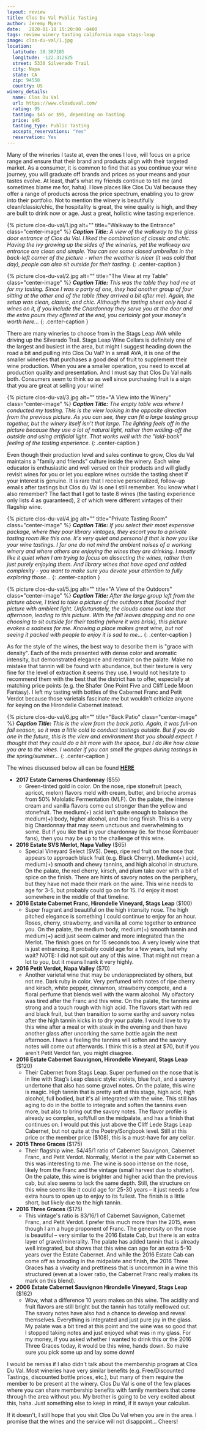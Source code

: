```yaml
---
layout: review
title: Clos Du Val Public Tasting
author: Jeremy Myers
date:   2020-01-18 15:20:00 -0400
tags: review winery tasting california napa stags-leap
image: clos-du-val/1.jpg
location:
  latitude: 38.387185
  longitude: -122.312625
  street: 5330 Silverado Trail
  city: Napa
  state: CA
  zip: 94558
  country: US
winery_details:
  name: Clos Du Val
  url: https://www.closduval.com/
  rating: 95
  tasting: $45 or $95, depending on Tasting
  price: $45
  tasting_type: Public Tasting
  accepts_reservations: "Yes"
  reservation: Yes
---
```

Many of the wineries I taste at, even the ones I love, will focus on a price range and ensure that their brand and products align with their targeted market.  As a consumer, it is common to find that as you continue your wine journey, you will graduate off brands and prices as your means and your tastes evolve.  At least, that's what my friends continue to tell me (and sometimes blame me for, haha).  I love places like Clos Du Val because they offer a range of products across the price spectrum, enabling you to grow into their portfolio.  Not to mention the winery is beautifully clean/classic/chic, the hospitality is great, the wine quality is high, and they are built to drink now or age.  Just a great, holistic wine tasting experience.

{% picture clos-du-val/1.jpg alt="" title="Walkway to the Entrance" class="center-image" %}
***Caption Title:*** *A view of the walkway to the glass door entrance of Clos du Val.  I liked the combination of classic and chic.  Having the ivy growing up the sides of the wineries, yet the walkway are entrance are clean and simple.  You can see some closed umbrellas in the back-left corner of the picture - when the weather is nicer (it was cold that day), people can also sit outside for their tasting.*
{: .center-caption }

{% picture clos-du-val/2.jpg alt="" title="The View at my Table" class="center-image" %}
***Caption Title:*** *This was the table they had me at for my tasting.  Since I was a party of one, they had another group of four sitting at the other end of the table (they arrived a bit after me).  Again, the setup was clean, classic, and chic.  Although the tasting sheet only had 4 wines on it, if you include the Chardonnay they serve you at the door and the extra pours they offered at the end, you certainly got your money's worth here...*
{: .center-caption }

There are many wineries to choose from in the Stags Leap AVA while driving up the Silverado Trail.  Stags Leap Wine Cellars is definitely one of the largest and busiest in the area, but might I suggest heading down the road a bit and pulling into Clos Du Val?  In a small AVA, it is one of the smaller wineries that purchases a good deal of fruit to supplement their wine production.  When you are a smaller operation, you need to excel at production quality and presentation.  And I must say that Clos Du Val nails both.  Consumers seem to think so as well since purchasing fruit is a sign that you are great at selling your wine!

{% picture clos-du-val/3.jpg alt="" title="A View into the Winery" class="center-image" %}
***Caption Title:*** *The empty table was where I conducted my tasting.  This is the view looking in the opposite direction from the previous picture.  As you can see, they can fit a large tasting group together, but the winery itself isn't that large.  The lighting feels off in the picture because they use a lot of natural light, rather than walling-off the outside and using artificial light.  That works well with the "laid-back" feeling of the tasting experience.*
{: .center-caption }

Even though their production level and sales continue to grow, Clos du Val maintains a "family and friends" culture inside the winery.  Each wine educator is enthusiastic and well versed on their products and will gladly revisit wines for you or let you explore wines outside the tasting sheet if your interest is genuine.  It is rare that I receive personalized, follow-up emails after tastings but Clos du Val is one I still remember.  You know what I also remember?  The fact that I got to taste 8 wines (the tasting experience only lists 4 as guaranteed), 2 of which were different vintages of their flagship wine.

{% picture clos-du-val/4.jpg alt="" title="Private Tasting Room" class="center-image" %}
***Caption Title:*** *If you select their most expensive package, where they pour library vintages, they escort you to a private tasting room like this one.  It's very quiet and personal if that is how you like your wine tastings.  I for one do not mind the ambient noises of a working winery and where others are enjoying the wines they are drinking.  I mostly like it quiet when I am trying to focus on dissecting the wines, rather than just purely enjoying them.  And library wines that have aged and added complexity - you want to make sure you devote your attention to fully exploring those...*
{: .center-caption }

{% picture clos-du-val/5.jpg alt="" title="A View of the Outdoors" class="center-image" %}
***Caption Title:*** *After the large group left from the picture above, I tried to take a picture of the outdoors that flooded that picture with ambient light.  Unfortunately, the clouds came out late that afternoon, leading to this picture.  With the fall leaves dropping and no one choosing to sit outside for their tasting (where it was brisk), this picture evokes a sadness for me.  Knowing a place makes great wine, but not seeing it packed with people to enjoy it is sad to me...*
{: .center-caption }

As for the style of the wines, the best way to describe them is "grace with density".  Each of the reds presented with dense color and aromatic intensity, but demonstrated elegance and restraint on the palate.  Make no mistake that tannin will be found with abundance, but their texture is very fine for the level of extraction it seems they use.  I would not hesitate to recommend them with the best that the district has to offer, especially at matching price points (e.g. the Shafer One Point Five and Cliff Lede Moon Fantasy).  I left my tasting with bottles of the Cabernet Franc and Petit Verdot because those varietals fascinate me but wouldn't criticize anyone for keying on the Hirondelle Cabernet instead.

{% picture clos-du-val/6.jpg alt="" title="Back Patio" class="center-image" %}
***Caption Title:*** *This is the view from the back patio.  Again, it was full-on fall season, so it was a little cold to conduct tastings outside.  But if you do one in the future, this is the view and environment that you should expect.  I thought that they could do a bit more with the space, but I do like how close you are to the vines.  I wonder if you can smell the grapes during tastings in the spring/summer...*
{: .center-caption }

The wines discussed below all can be found [**HERE**](https://www.closduval.com/Wines)

* **2017 Estate Carneros Chardonnay** ($55)
  * Green-tinted gold in color.  On the nose, ripe stonefruit (peach, apricot, melon) flavors meld with cream, butter, and brioche aromas from 50% Malolatic Fermentation (MLF).  On the palate, the intense cream and vanilla flavors come out stronger than the yellow and stonefruit.  The medium(+) acid isn't quite enough to balance the medium(+) body, higher alcohol, and the long finish.  This is a very big Chardonnay that may seem unctuous and overwhelming to some.  But if you like that in your chardonnay (ie. for those Rombauer fans), then you may be up to the challenge of this wine.  
* **2016 Estate SVS Merlot, Napa Valley** ($65)
  * Special Vineyard Select (SVS).  Deep, ripe red fruit on the nose that appears to approach black fruit (e.g. Black Cherry).  Medium(+) acid, medium(+) smooth and chewy tannins, and high alcohol in structure.  On the palate, the red cherry, kirsch, and plum take over with a bit of spice on the finish.  There are hints of savory notes on the periphery, but they have not made their mark on the wine.  This wine needs to age for 3-5, but probably could go on for 15.  I'd enjoy it most somewhere in the middle of that timeline.
* **2016 Estate Cabernet Franc, Hirondelle Vineyard, Stags Leap** ($100)
  * Super fragrant and beautiful on the high intensity nose.  The high pitched elegance is something I could continue to enjoy for an hour.  Roses, cherry, strawberry, and vanilla all come together to entrance you.  On the palate, the medium body, medium(+) smooth tannin and medium(+) acid just seem calmer and more integrated than the Merlot.  The finish goes on for 15 seconds too.  A very lovely wine that is just entrancing.  It probably could age for a few years, but why wait?  NOTE: I did not spit out any of this wine.  That might not mean a lot to you, but it means I rank it very highly.
* **2016 Petit Verdot, Napa Valley** ($70)
  * Another varietal wine that may be underappreciated by others, but not me.  Dark ruby in color.  Very perfumed with notes of ripe cherry and kirsch, white pepper, cinnamon, strawberry compote, and a floral perfume that blends well with the warm alcohol.  My olfactory was tired after the Franc and this wine.  On the palate, the tannins are strong and a touch rough with high acid.  The flavors start with red and black fruit, but then transition to some earthy and savory notes after the high tannin kicks in to dry your palate.  I would love to try this wine after a meal or with steak in the evening and then have another glass after uncorking the same bottle again the next afternoon.  I have a feeling the tannins will soften and the savory notes will come out afterwards.  I think this is a steal at $70, but if you aren’t Petit Verdot fan, you might disagree.
* **2016 Estate Cabernet Sauvignon, Hirondelle Vineyard, Stags Leap** ($120)
  * Their Cabernet from Stags Leap.  Super perfumed on the nose that is in line with Stag’s Leap classic style: violets, blue fruit, and a savory undertone that also has some gravel notes.  On the palate, this wine is magic.  High tannin that is pretty soft at this stage, high acid, high alcohol, full bodied, but it's all integrated with the wine.  This still has aging to do in the bottle to integrate and soften the tannins even more, but also to bring out the savory notes.  The flavor profile is already so complex, soft/full on the midpalate, and has a finish that continues on.  I would put this just above the Cliff Lede Stags Leap Cabernet, but not quite at the Poetry/Songbook level.  Still at this price or the member price ($108), this is a must-have for any cellar.
* **2015 Three Graces** ($175)
  * Their flagship wine.  54/45/1 ratio of Cabernet Sauvignon, Cabernet Franc, and Petit Verdot.  Normally, Merlot is the pair with Cabernet so this was interesting to me.  The wine is sooo intense on the nose, likely from the Franc and the vintage (small harvest due to shatter).  On the palate, this wine is brighter and higher acid than the previous cab, but also seems to lack the same depth.  Still, the structure on this wine seems like it could age for 25-30 years – it just needs a few extra hours to open up to enjoy to its fullest.  The finish is a little short, but likely due to the high tannin.  
* **2016 Three Graces** ($175)
  * This vintage's ratio is 83/16/1 of Cabernet Sauvignon, Cabernet Franc, and Petit Verdot.  I prefer this much more than the 2015, even though I am a huge proponent of Franc.  The generosity on the nose is beautiful – very similar to the 2016 Estate Cab, but there is an extra layer of gravel/minerality.  The palate has added tannin that is already well integrated, but shows that this wine can age for an extra 5-10 years over the Estate Cabernet.  And while the 2016 Estate Cab can come off as brooding in the midpalate and finish, the 2016 Three Graces has a vivacity and prettiness that is uncommon in a wine this structured (even at a lower ratio, the Cabernet Franc really makes its mark on this blend).
* **2006 Estate Cabernet Sauvignon Hirondelle Vineyard, Stags Leap** ($162)
  * Wow, what a difference 10 years makes on this wine.  The acidity and fruit flavors are still bright but the tannin has totally mellowed out.  The savory notes have also had a chance to develop and reveal themselves.  Everything is integrated and just pure joy in the glass.  My palate was a bit tired at this point and the wine was so good that I stopped taking notes and just enjoyed what was in my glass.  For my money, if you asked whether I wanted to drink this or the 2016 Three Graces today, it would be this wine, hands down.  So make sure you pick some up and lay some down!

I would be remiss if I also didn't talk about the membership program at Clos Du Val.  Most wineries have very similar benefits (e.g. Free/Discounted Tastings, discounted bottle prices, etc.), but many of them require the member to be present at the winery.  Clos Du Val is one of the few places where you can share membership benefits with family members that come through the area without you.  My brother is going to be very excited about this, haha.  Just something else to keep in mind, if it sways your calculus.

If it doesn't, I still hope that you visit Clos Du Val when you are in the area.  I promise that the wines and the service will not disappoint...  Cheers!